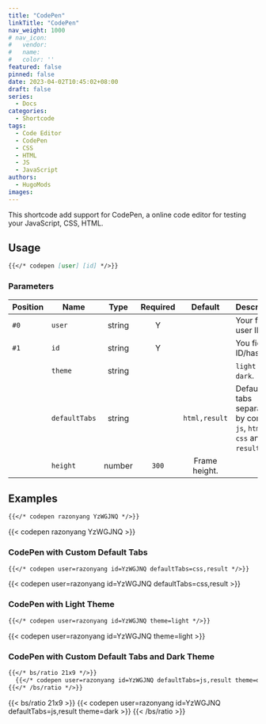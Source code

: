 ```yaml
---
title: "CodePen"
linkTitle: "CodePen"
nav_weight: 1000
# nav_icon:
#   vendor: 
#   name: 
#   color: ''
featured: false
pinned: false
date: 2023-04-02T10:45:02+08:00
draft: false
series:
  - Docs
categories:
  - Shortcode
tags:
  - Code Editor
  - CodePen
  - CSS
  - HTML
  - JS
  - JavaScript
authors:
  - HugoMods
images:
---
```


This shortcode add support for CodePen, a online code editor for testing your JavaScript, CSS, HTML.

<!--more-->

## Usage

```markdown
{{</* codepen [user] [id] */>}}
```

### Parameters

| Position | Name | Type | Required | Default | Description |
| -------- | ---- | :--: | :------: | :-----: | ----------- |
| `#0` | `user` | string | Y | | Your fiddle user ID. |
| `#1` | `id` | string | Y | | You fiddle ID/hash. |
| | `theme` | string | | | `light` or `dark`. |
| | `defaultTabs` | string | | `html,result` | Default tabs separated by comma, `js`, `html`, `css` and `result`. |
| | `height` | number | `300` | Frame height. |

## Examples

```markdown
{{</* codepen razonyang YzWGJNQ */>}}
```

{{< codepen razonyang YzWGJNQ >}}

### CodePen with Custom Default Tabs

```markdown
{{</* codepen user=razonyang id=YzWGJNQ defaultTabs=css,result */>}}
```

{{< codepen user=razonyang id=YzWGJNQ defaultTabs=css,result >}}

### CodePen with Light Theme

```markdown
{{</* codepen user=razonyang id=YzWGJNQ theme=light */>}}
```

{{< codepen user=razonyang id=YzWGJNQ theme=light >}}

### CodePen with Custom Default Tabs and Dark Theme

```markdown
{{</* bs/ratio 21x9 */>}}
  {{</* codepen user=razonyang id=YzWGJNQ defaultTabs=js,result theme=dark */>}}
{{</* /bs/ratio */>}}
```

{{< bs/ratio 21x9 >}}
  {{< codepen user=razonyang id=YzWGJNQ defaultTabs=js,result theme=dark >}}
{{< /bs/ratio >}}
